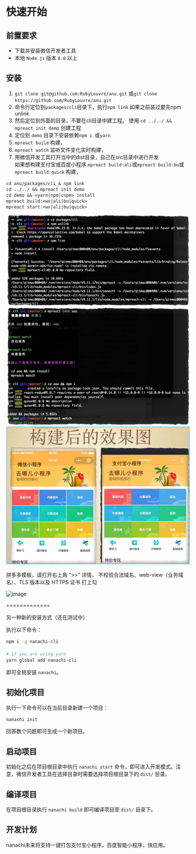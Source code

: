 # 快速开始

## 前置要求

* 下载并安装微信开发者工具
* 本地 `Node.js` 版本 `8.0` 以上

## 安装

1. `git clone git@github.com:RubyLouvre/anu.git` 或`git clone https://github.com/RubyLouvre/anu.git`<br />
2. 命令行定位到`packages/cli`目录下，执行`npm link` 如果之前装过要先npm unlink<br />
3. 然后定位到外面的目录，不要在cli目录中建工程。 使用 `cd ../../ && mpreact init demo` 创建工程<br />
4. 定位到 `demo` 目录下安装依赖`npm i `或`yarn`
5.  `mpreact build` 构建，<br />
6.  `mpreact watch` 监听文件变化实时构建，<br />
7. 用微信开发工具打开当中的dist目录，自己在src目录中进行开发<br />
如果想构建支付宝或百度小程序  `mpreact build:ali`或`mpreact build:bu`或`mpreact build:quick` 构建，<br />

```shell
cd anu/packages/cli & npm link
cd ../../ && mpreact init demo
cd demo && <yarn|npm|cnpm> install
mpreact build:<wx|ali|bu|quick>
mpreact start:<wx|ali|bu|quick>
```
![image](./1538220971720.png)
![image](./1538220971721.png)
![image](./1538220971722.png)


拼多多模板，请打开右上角 “>>” 详情，  不校验合法域名、web-view（业务域名）、TLS 版本以及 HTTPS 证书 打上勾


![image](https://user-images.githubusercontent.com/190846/45038189-53f44a80-b093-11e8-9ecb-a4080f21b262.png)



=============

另一种新的安装方式（还在测试中）

执行以下命令：

```bash
npm i -g nanachi-cli

# if you are using yarn
yarn global add nanachi-cli
```

即可全局安装 `nanachi`。

## 初始化项目

执行一下命令可以在当前目录新建一个项目：

```bash
nanachi init
```

回答数个问题即可生成一个新项目。

## 启动项目

初始化之后在项目根目录中执行 `nanachi start` 命令，即可进入开发模式。注意，微信开发者工具在选择目录时需要选择项目根目录下的 `dist/` 目录。

## 编译项目

在项目根目录执行 `nanachi build` 即可编译项目至 `dist/` 目录下。

## 开发计划

nanachi未来将支持一键打包支付宝小程序，百度智能小程序，快应用。

